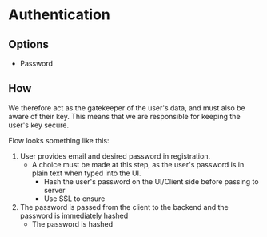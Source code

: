 # Authentication

## Options

- Password

## How
 We therefore act as the gatekeeper of the user's data, and must also be aware of their key. This means that we are responsible for keeping the user's key secure. 

Flow looks something like this:

1. User provides email and desired password in registration.
   - A choice must be made at this step, as the user's password is in plain text when typed into the UI.
      - Hash the user's password on the UI/Client side before passing to server
      - Use SSL to ensure 
2. The password is passed from the client to the backend and the password is immediately hashed
   - The password is hashed 
